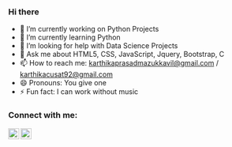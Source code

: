 ### Hi there

- 🔭 I’m currently working on Python Projects
- 🌱 I’m currently learning Python
- 🤔 I’m looking for help with Data Science Projects
- 💬 Ask me about HTML5, CSS, JavaScript, Jquery, Bootstrap, C
- 📫 How to reach me: karthikaprasadmazukkavil@gmail.com / karthikacusat92@gmail.com
- 😄 Pronouns: You give one
- ⚡ Fun fact: I can work without music

### Connect with me:

[<img align="left" alt="codeSTACKr | LinkedIn" width="22px" src="https://cdn.jsdelivr.net/npm/simple-icons@v3/icons/linkedin.svg" />][linkedin]
[<img align="left" alt="codeSTACKr | Instagram" width="22px" src="https://cdn.jsdelivr.net/npm/simple-icons@v3/icons/instagram.svg" />][instagram]

<br />

</details>

[instagram]: https://www.instagram.com/_karthika_prasad
[linkedin]: https://www.linkedin.com/in/karthika-prasad-b6b24b181
